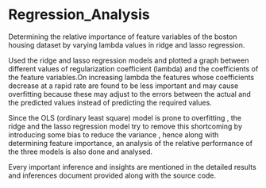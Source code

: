 # Regression_Analysis
Determining the relative importance of feature variables of the boston housing dataset by varying lambda values in ridge and lasso regression.

Used the ridge and lasso regression models and plotted a graph
between different values of regularization coefficient (lambda)
and the coefficients of the feature variables.On increasing lambda 
the features whose coefficients decrease at a rapid rate are found 
to be less important and may cause overfitting because these may adjust 
to the errors between the actual and the predicted values instead of predicting 
the required values.

Since the OLS (ordinary least square) model is prone to overfitting , the ridge 
and the lasso regression model try to remove this shortcoming by introducing some bias
to reduce the variance , hence along with determining feature importance, an analysis of the 
relative performance of the three models is also done and analysed.

Every important inference and insights are mentioned in the detailed results and inferences document 
provided along with the source code.
